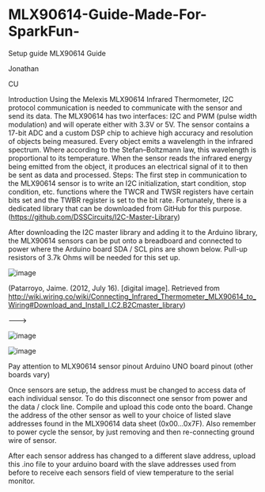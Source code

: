 # MLX90614-Guide-Made-For-SparkFun-
Setup guide
MLX90614 Guide

Jonathan

CU 

Introduction 
Using the Melexis MLX90614 Infrared Thermometer, I2C protocol communication is needed to communicate with the sensor and send its data. The MLX90614 has two interfaces: I2C and PWM (pulse width modulation) and will operate either with 3.3V or 5V. The sensor contains a 17-bit ADC and a custom DSP chip to achieve high accuracy and resolution of objects being measured. Every object emits a wavelength in the infrared spectrum. Where according to the Stefan–Boltzmann law, this wavelength is proportional to its temperature. When the sensor reads the infrared energy being emitted from the object, it produces an electrical signal of it to then be sent as data and processed.
Steps:
The first step in communication to the MLX90614 sensor is to write an I2C initialization, start condition, stop condition, etc. functions where the TWCR and TWSR registers have certain bits set and the TWBR register is set to the bit rate. Fortunately, there is a dedicated library that can be downloaded from GitHub for this purpose. (https://github.com/DSSCircuits/I2C-Master-Library)

After downloading the I2C master library and adding it to the Arduino library, the MLX90614 sensors can be put onto a breadboard and connected to power where the Arduino board SDA / SCL pins are shown below. Pull-up resistors of 3.7k Ohms will be needed for this set up.

![image](https://user-images.githubusercontent.com/50503074/109747823-11912300-7b95-11eb-90e9-e010f6335865.png)

(Patarroyo, Jaime. (2012, July 16). [digital image]. Retrieved from http://wiki.wiring.co/wiki/Connecting_Infrared_Thermometer_MLX90614_to_Wiring#Download_and_Install_I.C2.B2Cmaster_library)

--->

![image](https://user-images.githubusercontent.com/50503074/109747960-4604df00-7b95-11eb-944d-aaedaedec1a3.png)

![image](https://user-images.githubusercontent.com/50503074/109747971-4bfac000-7b95-11eb-88d3-668b2723917e.png)

            
Pay attention to MLX90614 sensor pinout		Arduino UNO board pinout (other boards vary)


Once sensors are setup, the address must be changed to access data of each individual sensor. To do this disconnect one sensor from power and the data / clock line. Compile and upload this code onto the board. Change the address of the other sensor as well to your choice of listed slave addresses found in the MLX90614 data sheet (0x00…0x7F). Also remember to power cycle the sensor, by just removing and then re-connecting ground wire of sensor.

After each sensor address has changed to a different slave address, upload this .ino file to your arduino board with the slave addresses used from before to receive each sensors field of view temperature to the serial monitor.
